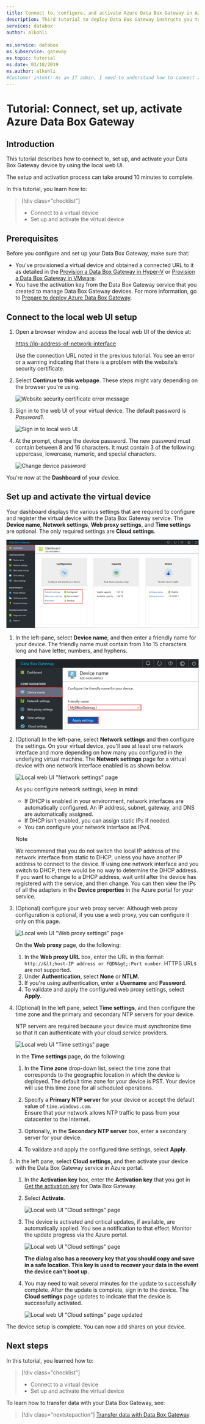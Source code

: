 ```yaml
---
title: Connect to, configure, and activate Azure Data Box Gateway in Azure portal
description: Third tutorial to deploy Data Box Gateway instructs you to connect, set up, and activate your virtual device.
services: databox
author: alkohli

ms.service: databox
ms.subservice: gateway
ms.topic: tutorial
ms.date: 03/18/2019
ms.author: alkohli
#Customer intent: As an IT admin, I need to understand how to connect and activate Data Box Gateway so I can use it to transfer data to Azure. 
---
```

# Tutorial: Connect, set up, activate Azure Data Box Gateway

## Introduction

This tutorial describes how to connect to, set up, and activate your Data Box Gateway device by using the local web UI. 

The setup and activation process can take around 10 minutes to complete. 

In this tutorial, you learn how to:

> [!div class="checklist"]
> * Connect to a virtual device
> * Set up and activate the virtual device

## Prerequisites

Before you configure and set up your Data Box Gateway, make sure that:

* You've provisioned a virtual device and obtained a connected URL to it as detailed in the [Provision a Data Box Gateway in Hyper-V](data-box-gateway-deploy-provision-hyperv.md) or [Provision a Data Box Gateway in VMware](data-box-gateway-deploy-provision-vmware.md).
* You have the activation key from the Data Box Gateway service that you created to manage Data Box Gateway devices. For more information, go to [Prepare to deploy Azure Data Box Gateway](data-box-gateway-deploy-prep.md).


## Connect to the local web UI setup 

1. Open a browser window and access the local web UI of the device at:
   
   [https://ip-address-of-network-interface](https://ip-address-of-network-interface)
   
   Use the connection URL noted in the previous tutorial. You see an error or a warning indicating that there is a problem with the website’s security certificate.

2. Select **Continue to this webpage**. These steps might vary depending on the browser you're using.
   
    ![Website security certificate error message](./media/data-box-gateway-deploy-connect-setup-activate/image2.png)

3. Sign in to the web UI of your virtual device. The default password is *Password1*. 
   
    ![Sign in to local web UI](./media/data-box-gateway-deploy-connect-setup-activate/image3.png)

4. At the prompt, change the device password. The new password must contain between 8 and 16 characters. It must contain 3 of the following: uppercase, lowercase, numeric, and special characters.

    ![Change device password](./media/data-box-gateway-deploy-connect-setup-activate/image4.png)

You're now at the **Dashboard** of your device.

## Set up and activate the virtual device
 
Your dashboard displays the various settings that are required to configure and register the virtual device with the Data Box Gateway service. The **Device name**, **Network settings**, **Web proxy settings**, and **Time settings** are optional. The only required settings are **Cloud settings**.
   
![Local web UI "Dashboard" page](./media/data-box-gateway-deploy-connect-setup-activate/image5.png)

1. In the left-pane, select **Device name**, and then enter a friendly name for your device. The friendly name must contain from 1 to 15 characters long and have letter, numbers, and hyphens.

    ![Local web UI "Device name" page](./media/data-box-gateway-deploy-connect-setup-activate/image6.png)

2. (Optional) In the left-pane, select **Network settings** and then configure the settings. On your virtual device, you'll see at least one network interface and more depending on how many you configured in the underlying virtual machine. The **Network settings** page for a virtual device with one network interface enabled is as shown below.
    
    ![Local web UI "Network settings" page](./media/data-box-gateway-deploy-connect-setup-activate/image7.png)
   
    As you configure network settings, keep in mind:

    - If DHCP is enabled in your environment, network interfaces are automatically configured. An IP address, subnet, gateway, and DNS are automatically assigned.
    - If DHCP isn't enabled, you can assign static IPs if needed.
    - You can configure your network interface as IPv4.

     >[!NOTE] 
     > We recommend that you do not switch the local IP address of the network interface from static to DHCP, unless you have another IP address to connect to the device. If using one network interface and you switch to DHCP, there would be no way to determine the DHCP address. If you want to change to a DHCP address, wait until after the device has registered with the service, and then change. You can then view the IPs of all the adapters in the **Device properties** in the Azure portal for your service.

3. (Optional) configure your web proxy server. Although web proxy configuration is optional, if you use a web proxy, you can configure it only on this page.
   
   ![Local web UI "Web proxy settings" page](./media/data-box-gateway-deploy-connect-setup-activate/image8.png)
   
   On the **Web proxy** page, do the following:
   
   1. In the **Web proxy URL** box, enter the URL in this format: `http://&lt;host-IP address or FQDN&gt;:Port number`. HTTPS URLs are not supported.
   2. Under **Authentication**, select **None** or **NTLM**.
   3. If you're using authentication, enter a **Username** and **Password**.
   4. To validate and apply the configured web proxy settings, select **Apply**.

4. (Optional) In the left pane, select **Time settings**, and then configure the time zone and the primary and secondary NTP servers for your device. 

    NTP servers are required because your device must synchronize time so that it can authenticate with your cloud service providers.
    
    ![Local web UI "Time settings" page](./media/data-box-gateway-deploy-connect-setup-activate/image9.png)
    
    In the **Time settings** page, do the following:
    
    1. In the **Time zone** drop-down list, select the time zone that corresponds to the geographic location in which the device is deployed.
        The default time zone for your device is PST. Your device will use this time zone for all scheduled operations.

    2. Specify a **Primary NTP server** for your device or accept the default value of `time.windows.com`.   
        Ensure that your network allows NTP traffic to pass from your datacenter to the Internet.

    3. Optionally, in the **Secondary NTP server** box, enter a  secondary server for your device.

    4. To validate and apply the configured time settings, select **Apply**.

6. In the left pane, select **Cloud settings**, and then activate your device with the Data Box Gateway service in Azure portal.
    
    1. In the **Activation key** box, enter the **Activation key** that you got in [Get the activation key](data-box-gateway-deploy-prep.md#get-the-activation-key) for Data Box Gateway.

    2. Select **Activate**.
       
         ![Local web UI "Cloud settings" page](./media/data-box-gateway-deploy-connect-setup-activate/image10a.png)
    
    3. The device is activated and critical updates, if available, are automatically applied. You see a notification to that effect. Monitor the update progress via the Azure portal.

        ![Local web UI "Cloud settings" page](./media/data-box-gateway-deploy-connect-setup-activate/image12.png)
        
        **The dialog also has a recovery key that you should copy and save in a safe location. This key is used to recover your data in the event the device can't boot up.**


    4. You may need to wait several minutes for the update to successfully complete. After the update is complete, sign in to the device. The **Cloud settings** page updates to indicate that the device is successfully activated.

        ![Local web UI "Cloud settings" page updated](./media/data-box-gateway-deploy-connect-setup-activate/image13.png)

The device setup is complete. You can now add shares on your device.

## Next steps

In this tutorial, you learned how to:

> [!div class="checklist"]
> * Connect to a virtual device
> * Set up and activate the virtual device

To learn how to transfer data with your Data Box Gateway, see:

> [!div class="nextstepaction"]
> [Transfer data with Data Box Gateway](./data-box-gateway-deploy-add-shares.md).

